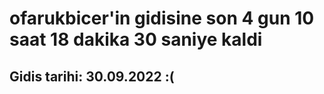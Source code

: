 # ofarukbicer'in gidisine son 4 gun 10 saat 18 dakika 30 saniye kaldi

## Gidis tarihi: 30.09.2022 :(